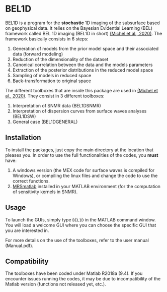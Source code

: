 # BEL1D

BEL1D is a program for the **stochastic** 1D imaging of the subsurface based on geophysical data.
It relies on the Bayesian Evidential Learning (BEL) framework called BEL 1D imaging (BEL1D in short) [(Michel et al., 2020)](https://doi.org/10.1016/j.cageo.2020.104456). The framework basically consists in 6 steps:
1. Generation of models from the prior model space and their associated data (forward modeling)
2. Reduction of the dimensionality of the dataset
3. Canonical correlation between the data and the models parameters
4. Extraction of the posterior distributions in the reduced model space
5. Sampling of models in reduced space
6. Back-transformation to original space

The different toolboxes that are inside this package are used in [(Michel et al., 2020)](https://doi.org/10.1016/j.cageo.2020.104456). They consist in 3 different toolboxes:
1. Interpretation of SNMR data (BEL1DSNMR)
2. Interpretation of dispersion curves from surface waves analyses (BEL1DSW)
3. General case (BEL1DGENERAL)

## Installation
To install the packages, just copy the main directory at the location that pleases you. In order to use the full functionalities of the codes, you **must** have:
1. A windows version (the MEX code for surface waves is compiled for Windows), or compiling the linux files and change the code to use the correct functions.
2. [MRSmatlab](https://doi.org/10.1190/geo2015-0461.1
) installed in your MATLAB environment (for the computation of sensitivity kernels in SNMR).

## Usage

To launch the GUIs, simply type ```BEL1D``` in the MATLAB command window. You will load a welcome GUI where you can choose the specific GUI that you are interested in.

For more details on the use of the toolboxes, refer to the user manual (Manual.pdf).

## Compatibility

The toolboxes have been coded under Matlab R2018a (9.4). If you encounter issues running the codes, it may be due to incompatibility of the Matlab version (functions not released yet, etc.).